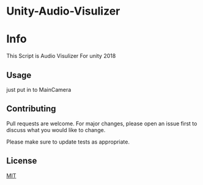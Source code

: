 # Unity-Audio-Visulizer
# Info

This Script is Audio Visulizer For unity 2018

## Usage

just put in to MainCamera

## Contributing
Pull requests are welcome. For major changes, please open an issue first to discuss what you would like to change.

Please make sure to update tests as appropriate.

## License
[MIT](https://choosealicense.com/licenses/mit/)
